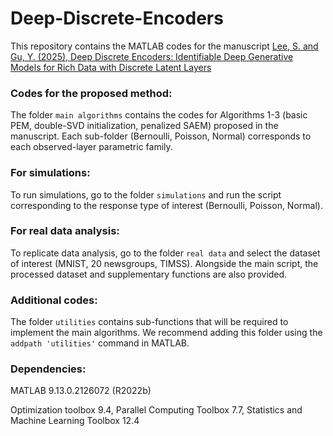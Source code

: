 # Deep-Discrete-Encoders

This repository contains the MATLAB codes for the manuscript [Lee, S. and Gu, Y. (2025), Deep Discrete Encoders: Identifiable Deep Generative Models for Rich Data with Discrete Latent Layers](https://arxiv.org/abs/2501.01414)

### Codes for the proposed method:
The folder `main algorithms` contains the codes for Algorithms 1-3 (basic PEM, double-SVD initialization, penalized SAEM) proposed in the manuscript. Each sub-folder (Bernoulli, Poisson, Normal) corresponds to each observed-layer parametric family.

### For simulations:
To run simulations, go to the folder `simulations` and run the script corresponding to the response type of interest (Bernoulli, Poisson, Normal).

### For real data analysis:
To replicate data analysis, go to the folder `real data` and select the dataset of interest (MNIST, 20 newsgroups, TIMSS). Alongside the main script, the processed dataset and supplementary functions are also provided.

### Additional codes:
The folder `utilities` contains sub-functions that will be required to implement the main algorithms. We recommend adding this folder using the `addpath 'utilities'` command in MATLAB.

### Dependencies:
MATLAB  9.13.0.2126072 (R2022b)

Optimization toolbox 9.4,
Parallel Computing Toolbox 7.7,
Statistics and Machine Learning Toolbox 12.4
